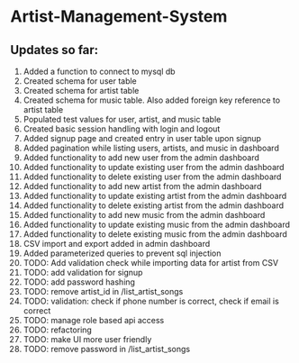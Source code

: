 # Artist-Management-System

## Updates so far:
1. Added a function to connect to mysql db
2. Created schema for user table
3. Created schema for artist table
4. Created schema for music table. Also added foreign key reference to artist table
5. Populated test values for user, artist, and music table
6. Created basic session handling with login and logout
7. Added signup page and created entry in user table upon signup
8. Added pagination while listing users, artists, and music in dashboard
9. Added functionality to add new user from the admin dashboard
10. Added functionality to update existing user from the admin dashboard
11. Added functionality to delete existing user from the admin dashboard
12. Added functionality to add new artist from the admin dashboard
13. Added functionality to update existing artist from the admin dashboard
14. Added functionality to delete existing artist from the admin dashboard
15. Added functionality to add new music from the admin dashboard
16. Added functionality to update existing music from the admin dashboard
17. Added functionality to delete existing music from the admin dashboard
18. CSV import and export added in admin dashboard
19. Added  parameterized queries to prevent sql injection
20. TODO: Add validation check while importing data for artist from CSV
21. TODO: add validation for signup
22. TODO: add password hashing
23. TODO: remove artist_id in /list_artist_songs
24. TODO: validation: check if phone number is correct, check if email is correct
25. TODO: manage role based api access
26. TODO: refactoring
27. TODO: make UI more user friendly
28. TODO: remove password in /list_artist_songs
